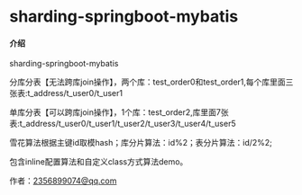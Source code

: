 # sharding-springboot-mybatis

#### 介绍
sharding-springboot-mybatis

分库分表【无法跨库join操作】，两个库：test_order0和test_order1,每个库里面三张表:t_address/t_user0/t_user1

单库分表【可以跨库join操作】，1个库：test_order2,库里面7张表:t_address/t_user0/t_user1/t_user2/t_user3/t_user4/t_user5

雪花算法根据主键id取模hash；库分片算法：id%2；表分片算法：id/2%2;

包含inline配置算法和自定义class方式算法demo。

作者：2356899074@qq.com
